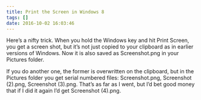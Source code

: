 ```yaml
---
title: Print the Screen in Windows 8
tags: []
date: 2016-10-02 16:03:46
---
```


Here’s a nifty trick. When you hold the Windows key and hit Print Screen, you get a screen shot, but it’s not just copied to your clipboard as in earlier versions of Windows. Now it is also saved as Screenshot.png in your Pictures folder.

If you do another one, the former is overwritten on the clipboard, but in the Pictures folder you get serial numbered files: Screenshot.png, Screenshot (2).png, Screenshot (3).png. That’s as far as I went, but I’d bet good money that if I did it again I’d get Screenshot (4).png.